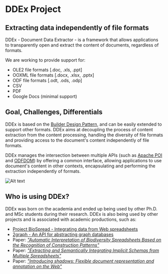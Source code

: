 # DDEx Project

## Extracting data independently of file formats

DDEx - Document Data Extractor - is a framework that allows  applications to transparently open and extract the content of documents, regardless of formats.

We are working to provide support for:

* OLE2 file formats [.doc, .xls, .ppt]
* OOXML file formats [.docx, .xlsx, .pptx]
* ODF file formats [.odt, .ods, .odp]
* CSV
* PDF
* Google Docs (minimal support)

## Goal, Challenges, Differentials

DDEx is based on the [Builder Design Pattern](http://en.wikipedia.org/wiki/Builder_pattern), and can be easily extended to support other formats.
DDEx aims at decoupling the process of content extraction from the content processing, handling the diversity of file formats and providing access to the document's content independently of file formats.

DDEx manages the intersection between multiple APIs (such as [Apache POI](http://poi.apache.org/) and [ODFDOM](http://incubator.apache.org/odftoolkit/)) by offering a common interface, allowing applications to use document's content in other contexts, encapsulating and performing the extraction independently of formats.


![Alt text](http://www.lis.ic.unicamp.br/~matheus/misc/ddexa.png)


## Who is using DDEx?

DDEx was born on the academia and ended up being used by other Ph.D. and MSc students during their research. DDEx is also being used by other projects and is associated with academic productions, such as:

* [Project BioSpread - Integrating data from Web spreadsheets](http://purl.org/biospread/)
* [2graph - An API for abstracting graph databases](http://github.com/matheusmota/ddex)
* Paper: [_"Automatic Interpretation of Biodiversity Spreadsheets Based on the Recognition of Construction Patterns"_](http://dx.doi.org/10.5220/0004898200570068)
* Paper: [_"Extracting and Semantically Integrating Implicit Schemas from Multiple Spreadsheets"_](http://seer.lcc.ufmg.br/index.php/jidm/article/view/220)
* Paper: [_"Introducing shadows: Flexible document representation and annotation on the Web"_](http://dx.doi.org/10.1109/ICDEW.2013.6547416)